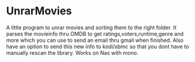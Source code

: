 # UnrarMovies
A little program to unrar movies and sorting them to the right folder.
It parses the movieinfo thru OMDB to get ratings,voters,runtime,genre and more which you can use to send an email thru gmail when finished.
Also have an option to send this new info to kodi/xbmc so that you dont have to manually rescan the library.
Works on Nas with mono.
